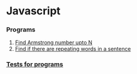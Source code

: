 # Javascript 
### Programs
1. [Find Armstrong number upto N](https://github.com/palakag123/javascriptQuestions1/blob/main/findArmstrongNumber.js) 
2. [Find if there are repeating words in a sentence](https://github.com/palakag123/javascriptQuestions1/blob/main/repeatingWords.js)

### [Tests for programs](https://github.com/palakag123/javascriptQuestions1/tree/main/tests)

